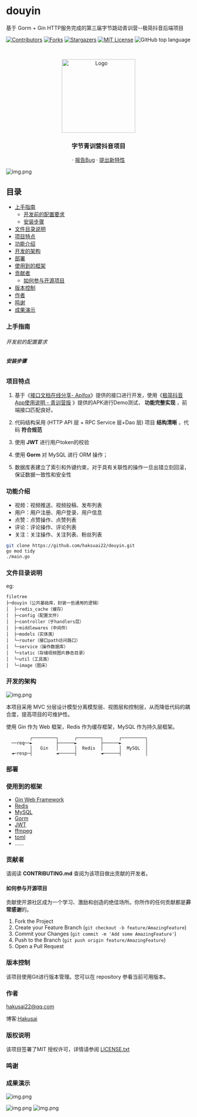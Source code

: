 # douyin

基于 Gorm + Gin HTTP服务完成的第三届字节跳动青训营--极简抖音后端项目
<!-- PROJECT SHIELDS -->

[![Contributors][contributors-shield]][contributors-url]
[![Forks][forks-shield]][forks-url]
[![Stargazers][stars-shield]][stars-url]
[![MIT License][license-shield]][license-url]
![GitHub top language](https://img.shields.io/github/languages/top/hakusai22/douyin?style=for-the-badge)

<!-- PROJECT LOGO -->
<br />



<p align="center">
    <a href="https://github.com/hakusai22/douyin/">
    <img src="https://fastly.jsdelivr.net/gh/hakusai22/image/qq.jpg" alt="Logo" width="200" height="200">
    </a>
    <h3 align="center">字节青训营抖音项目</h3>
  <p align="center">
    ·
    <a href="https://github.com/hakusai22/douyin/issues">报告Bug</a>
    ·
    <a href="https://github.com/hakusai22/douyin/issues">提出新特性</a>
  </p>

<!-- links -->
[your-project-path]:hakusai22/douyin
[contributors-shield]: https://img.shields.io/github/contributors/hakusai22/douyin.svg?style=for-the-badge
[contributors-url]: https://github.com/hakusai22/douyin/graphs/contributors
[forks-shield]: https://img.shields.io/github/forks/hakusai22/douyin.svg?style=for-the-badge
[forks-url]: https://github.com/hakusai22/douyin/network/members
[stars-shield]: https://img.shields.io/github/stars/hakusai22/douyin.svg?style=for-the-badge
[stars-url]: https://github.com/hakusai22/douyin/stargazers
[issues-shield]: https://img.shields.io/github/issues/hakusai22/douyin.svg?style=for-the-badge
[issues-url]: https://img.shields.io/github/issues/hakusai22/douyin.svg
[license-shield]: https://img.shields.io/github/license/hakusai22/douyin.svg?style=for-the-badge
[license-url]: https://github.com/hakusai22/douyin/blob/master/LICENSE
[linkedin-shield]: https://img.shields.io/badge/-LinkedIn-black.svg?style=for-the-badge&logo=linkedin&colorB=555
[linkedin-url]: https://linkedin.com/in/xxxx

![img.png](https://fastly.jsdelivr.net/gh/hakusai22/douyin/image/img3.png)


## 目录

- [上手指南](#上手指南)
    - [开发前的配置要求](#开发前的配置要求)
    - [安装步骤](#安装步骤)
- [文件目录说明](#文件目录说明)
- [项目特点](#项目特点)
- [功能介绍](#功能介绍)
- [开发的架构](#开发的架构)
- [部署](#部署)
- [使用到的框架](#使用到的框架)
- [贡献者](#贡献者)
    - [如何参与开源项目](#如何参与开源项目)
- [版本控制](#版本控制)
- [作者](#作者)
- [鸣谢](#鸣谢)
- [成果演示](#成果演示)


### 上手指南

###### 开发前的配置要求

###### **安装步骤**


### 项目特点

1. 基于《[接口文档在线分享](https://www.apifox.cn/apidoc/shared-7f20ed46-edeb-4dff-a35d-5b899855b8bf)[- Apifox](https://www.apifox.cn/apidoc/shared-7f20ed46-edeb-4dff-a35d-5b899855b8bf)》提供的接口进行开发，使用《[极简抖音](https://bytedance.feishu.cn/docs/doccnM9KkBAdyDhg8qaeGlIz7S7)[App使用说明 - 青训营版](https://bytedance.feishu.cn/docs/doccnM9KkBAdyDhg8qaeGlIz7S7) 》提供的APK进行Demo测试， **功能完整实现** ，前端接口匹配良好。

2. 代码结构采用 (HTTP API 层 + RPC Service 层+Dao 层) 项目 **结构清晰** ，代码 **符合规范**

3. 使用 **JWT** 进行用户token的校验

4. 使用 **Gorm** 对 MySQL 进行 ORM 操作；

5. 数据库表建立了索引和外键约束，对于具有关联性的操作一旦出错立刻回滚，保证数据一致性和安全性

### 功能介绍

- 视频：视频推送、视频投稿、发布列表
- 用户：用户注册、用户登录、用户信息
- 点赞：点赞操作、点赞列表
- 评论：评论操作、评论列表
- 关注：关注操作、关注列表、粉丝列表

```sh
git clone https://github.com/haksuai22/douyin.git
go mod tidy
./main.go 
```

### 文件目录说明

eg:

```shell
filetree
├─douyin（公共基础库，封装一些通用的逻辑）
│  ├─redis_cache（缓存）
│  ├─config（配置文件）
│  ├─controller（于handlers层）
│  ├─middlewares（中间件）
│  ├─models（实体类）
│  └─router（接口path访问路口）
│  └─service（操作数据库）
│  └─static（存储视频图片静态目录）
│  └─util（工具类）
│  └─image（图床）
```

### 开发的架构

![img.png](https://fastly.jsdelivr.net/gh/hakusai22/douyin/image/framework.png)

本项目采用 MVC 分层设计模型分离模型层、视图层和控制层，从而降低代码的耦合度，提高项目的可维护性。

使用 Gin 作为 Web 框架，Redis 作为缓存框架，MySQL 作为持久层框架。
```
         ┌─────────┐      ┌─────────┐      ┌─────────┐
  ──req──►         ├──────►         ├──────►         │
         │   Gin   │      │  Redis  │      │  MySQL  │
  ◄─resp─┤         ◄──────┤         ◄──────┤         │
```

### 部署

### 使用到的框架
- [Gin Web Framework](https://github.com/gin-gonic/gin)
- [Redis](https://redis.io/)
- [MySQL](https://www.mysql.com/)
- [Gorm](https://gorm.io/)
- [JWT](https://github.com/dgrijalva/jwt-go)
- [ffmpeg](https://github.com/FFmpeg/FFmpeg)
- [toml](https://github.com/BurntSushi/toml)
- ......
### 贡献者

请阅读 **CONTRIBUTING.md** 查阅为该项目做出贡献的开发者。

#### 如何参与开源项目

贡献使开源社区成为一个学习、激励和创造的绝佳场所。你所作的任何贡献都是**非常感谢**的。


1. Fork the Project
2. Create your Feature Branch (`git checkout -b feature/AmazingFeature`)
3. Commit your Changes (`git commit -m 'Add some AmazingFeature'`)
4. Push to the Branch (`git push origin feature/AmazingFeature`)
5. Open a Pull Request



### 版本控制

该项目使用Git进行版本管理。您可以在 repository 参看当前可用版本。



### 作者

hakusai22@qq.com

博客:[Hakusai](https://hakusai.cn)  

### 版权说明

该项目签署了MIT 授权许可，详情请参阅 [LICENSE.txt](https://github.com/mrxuexi/tiktok/LICENSE.txt)

### 鸣谢


### 成果演示

![img.png](https://fastly.jsdelivr.net/gh/hakusai22/douyin/image/img1.png)

![img.png](https://fastly.jsdelivr.net/gh/hakusai22/douyin/image/img2.png)
![img.png](https://fastly.jsdelivr.net/gh/hakusai22/douyin/image/img3.png)
